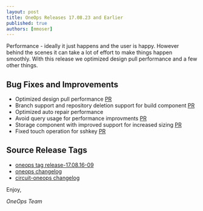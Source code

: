 ```yaml
---
layout: post
title: OneOps Releases 17.08.23 and Earlier
published: true
authors: [mmoser]
---
```


Performance - ideally it just happens and the user is happy. However behind the
scenes it can take a lot of effort to make things happen smoothly. With this
release we optimized design pull performance and a few other things.

<!--more-->

## Bug Fixes and Improvements

- Optimized design pull performance [PR](https://github.com/oneops/oneops/pull/86)
- Branch support and repository deletion support for build component [PR](https://github.com/oneops/circuit-oneops-1/pull/960)
- Optimized auto repair performance
- Avoid query usage for performance improvments [PR](https://github.com/oneops/oneops/pull/92)
- Storage component with improved support for increased sizing [PR](https://github.com/oneops/circuit-oneops-1/pull/943)
- Fixed touch operation for sshkey [PR](https://github.com/oneops/circuit-oneops-1/pull/946)

## Source Release Tags

- [oneops tag release-17.08.16-09](https://github.com/oneops/oneops/tree/release-17.08.16-09)
- [oneops changelog](https://github.com/oneops/oneops/commits/master)
- [circuit-oneops changelog](https://github.com/oneops/circuit-oneops-1/commits/master)

Enjoy,

_OneOps Team_
